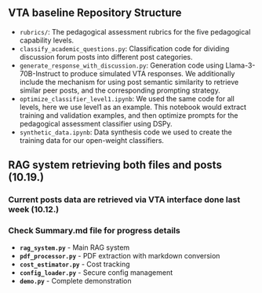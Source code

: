 ## VTA baseline Repository Structure
- `rubrics/`: The pedagogical assessment rubrics for the five pedagogical capability levels.
- `classify_academic_questions.py`: Classification code for dividing discussion forum posts into different post categories.
- `generate_response_with_discussion.py`: Generation code using Llama-3-70B-Instruct to produce simulated VTA responses. We additionally include the mechanism for using post semantic similarity to retrieve similar peer posts, and the corresponding prompting strategy.
- `optimize_classifier_level1.ipynb`: We used the same code for all levels, here we use level1 as an example. This notebook would extract training and validation examples, and then optimize prompts for the pedagogical assessment classifier using DSPy.
- `synthetic_data.ipynb`: Data synthesis code we used to create the training data for our open-weight classifiers.

## RAG system retrieving both files and posts (10.19.)
### Current posts data are retrieved via VTA interface done last week (10.12.)
### Check Summary.md file for progress details
- **`rag_system.py`** - Main RAG system
- **`pdf_processor.py`** - PDF extraction with markdown conversion
- **`cost_estimator.py`** - Cost tracking
- **`config_loader.py`** - Secure config management
- **`demo.py`** - Complete demonstration
